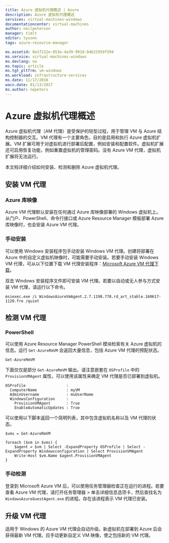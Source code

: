 ```yaml
---
title: Azure 虚拟机代理概述 | Azure
description: Azure 虚拟机代理概述
services: virtual-machines-windows
documentationcenter: virtual-machines
author: neilpeterson
manager: timlt
editor: tysonn
tags: azure-resource-manager

ms.assetid: 0a1f212e-053e-4a39-9910-8d622959f594
ms.service: virtual-machines-windows
ms.devlang: na
ms.topic: article
ms.tgt_pltfrm: vm-windows
ms.workload: infrastructure-services
ms.date: 11/17/2016
wacn.date: 01/13/2017
ms.author: nepeters
---
```


# Azure 虚拟机代理概述

Azure 虚拟机代理（AM 代理）是受保护的轻型过程，用于管理 VM 与 Azure 结构控制器的交互。VM 代理有一个主要角色，目的是启用和执行 Azure 虚拟机扩展。VM 扩展可用于对虚拟机进行部署后配置，例如安装和配置软件。虚拟机扩展还可启用恢复功能，例如重置虚拟机的管理密码。没有 Azure VM 代理，虚拟机扩展将无法运行。

本文档详细介绍如何安装、检测和删除 Azure 虚拟机代理。

## 安装 VM 代理

### Azure 库映像

Azure VM 代理默认安装在任何通过 Azure 库映像部署的 Windows 虚拟机上。从门户、PowerShell、命令行接口或 Azure Resource Manager 模板部署 Azure 库映像时，也会安装 Azure VM 代理。

### 手动安装

可以使用 Windows 安装程序包手动安装 Windows VM 代理。创建将部署在 Azure 中的自定义虚拟机映像时，可能需要手动安装。若要手动安装 Windows VM 代理，可从以下位置下载 VM 代理安装程序：[Microsoft Azure VM 代理下载](http://go.microsoft.com/fwlink/?LinkID=394789)。

双击 Windows 安装程序文件即可安装 VM 代理。若要以自动或无人参与方式安装 VM 代理，请运行以下命令。

```
msiexec.exe /i WindowsAzureVmAgent.2.7.1198.778.rd_art_stable.160617-1120.fre /quiet
```

## 检测 VM 代理

### PowerShell

可以使用 Azure Resource Manager PowerShell 模块检索有关 Azure 虚拟机的信息。运行 `Get-AzureRmVM` 会返回大量信息，包括 Azure VM 代理的预配状态。

```
Get-AzureRmVM
```

下面仅仅是部分 `Get-AzureRmVM` 输出。请注意嵌套在 `OSProfile` 中的 `ProvisionVMAgent` 属性，可以使用该属性来确定 VM 代理是否已部署到虚拟机。

```
OSProfile                  :
  ComputerName             : myVM
  AdminUsername            : muUserName
  WindowsConfiguration     :
    ProvisionVMAgent       : True
    EnableAutomaticUpdates : True
```

可以使用以下脚本返回一个简明列表，其中包含虚拟机名称以及 VM 代理的状态。

```
$vms = Get-AzureRmVM

foreach ($vm in $vms) {
    $agent = $vm | Select -ExpandProperty OSProfile | Select -ExpandProperty Windowsconfiguration | Select ProvisionVMAgent
    Write-Host $vm.Name $agent.ProvisionVMAgent
}
```

### 手动检测

登录到 Microsoft Azure VM 后，可以使用任务管理器检查正在运行的进程。若要查看 Azure VM 代理，请打开任务管理器 > 单击详细信息选项卡，然后查找名为 `WindowsAzureGuestAgent.exe` 的进程。存在该进程表示 VM 代理已安装。

## 升级 VM 代理

适用于 Windows 的 Azure VM 代理会自动升级。新虚拟机在部署到 Azure 后会获得最新 VM 代理。应手动更新自定义 VM 映像，使之包括新的 VM 代理。

<!---HONumber=Mooncake_0109_2017-->